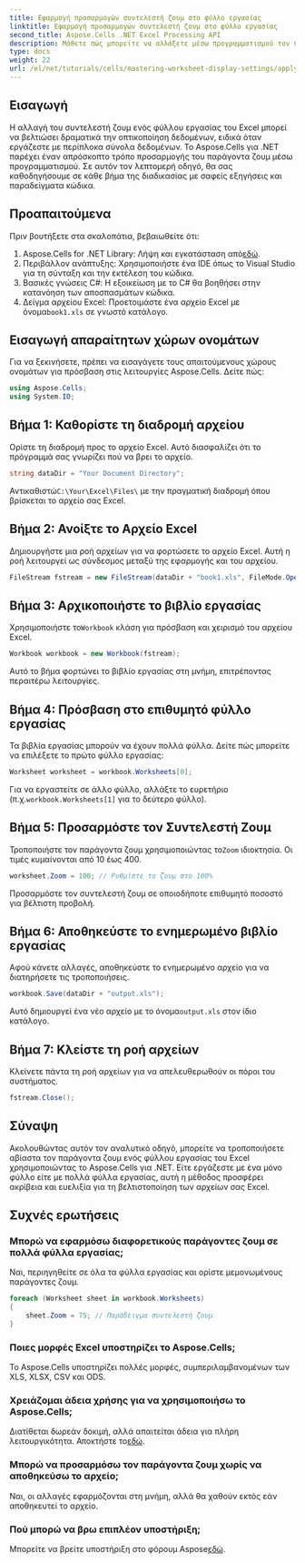 ```yaml
---
title: Εφαρμογή προσαρμογών συντελεστή ζουμ στο φύλλο εργασίας
linktitle: Εφαρμογή προσαρμογών συντελεστή ζουμ στο φύλλο εργασίας
second_title: Aspose.Cells .NET Excel Processing API
description: Μάθετε πώς μπορείτε να αλλάξετε μέσω προγραμματισμού τον παράγοντα ζουμ των φύλλων εργασίας του Excel με το Aspose.Cells για .NET. Ακολουθήστε τον βήμα προς βήμα οδηγό μας με λεπτομερή παραδείγματα κώδικα για να βελτιώσετε την οπτικοποίηση του αρχείου Excel.
type: docs
weight: 22
url: /el/net/tutorials/cells/mastering-worksheet-display-settings/apply-zoom-factor-adjustments/
---
```

## Εισαγωγή

Η αλλαγή του συντελεστή ζουμ ενός φύλλου εργασίας του Excel μπορεί να βελτιώσει δραματικά την οπτικοποίηση δεδομένων, ειδικά όταν εργάζεστε με περίπλοκα σύνολα δεδομένων. Το Aspose.Cells για .NET παρέχει έναν απρόσκοπτο τρόπο προσαρμογής του παράγοντα ζουμ μέσω προγραμματισμού. Σε αυτόν τον λεπτομερή οδηγό, θα σας καθοδηγήσουμε σε κάθε βήμα της διαδικασίας με σαφείς εξηγήσεις και παραδείγματα κώδικα.

## Προαπαιτούμενα  

Πριν βουτήξετε στα σκαλοπάτια, βεβαιωθείτε ότι:  

1.  Aspose.Cells for .NET Library: Λήψη και εγκατάσταση από[εδώ](https://releases.aspose.com/cells/net/).  
2. Περιβάλλον ανάπτυξης: Χρησιμοποιήστε ένα IDE όπως το Visual Studio για τη σύνταξη και την εκτέλεση του κώδικα.  
3. Βασικές γνώσεις C#: Η εξοικείωση με το C# θα βοηθήσει στην κατανόηση των αποσπασμάτων κώδικα.  
4.  Δείγμα αρχείου Excel: Προετοιμάστε ένα αρχείο Excel με όνομα`book1.xls` σε γνωστό κατάλογο.  

## Εισαγωγή απαραίτητων χώρων ονομάτων  

Για να ξεκινήσετε, πρέπει να εισαγάγετε τους απαιτούμενους χώρους ονομάτων για πρόσβαση στις λειτουργίες Aspose.Cells. Δείτε πώς:  

```csharp
using Aspose.Cells;
using System.IO;
```

## Βήμα 1: Καθορίστε τη διαδρομή αρχείου  

Ορίστε τη διαδρομή προς το αρχείο Excel. Αυτό διασφαλίζει ότι το πρόγραμμά σας γνωρίζει πού να βρει το αρχείο.  

```csharp
string dataDir = "Your Document Directory";
```

 Αντικαθιστώ`C:\Your\Excel\Files\` με την πραγματική διαδρομή όπου βρίσκεται το αρχείο σας Excel.  

## Βήμα 2: Ανοίξτε το Αρχείο Excel  

Δημιουργήστε μια ροή αρχείων για να φορτώσετε το αρχείο Excel. Αυτή η ροή λειτουργεί ως σύνδεσμος μεταξύ της εφαρμογής και του αρχείου.  

```csharp
FileStream fstream = new FileStream(dataDir + "book1.xls", FileMode.Open);
```

## Βήμα 3: Αρχικοποιήστε το βιβλίο εργασίας  

 Χρησιμοποιήστε το`Workbook` κλάση για πρόσβαση και χειρισμό του αρχείου Excel.  

```csharp
Workbook workbook = new Workbook(fstream);
```

Αυτό το βήμα φορτώνει το βιβλίο εργασίας στη μνήμη, επιτρέποντας περαιτέρω λειτουργίες.  

## Βήμα 4: Πρόσβαση στο επιθυμητό φύλλο εργασίας  

Τα βιβλία εργασίας μπορούν να έχουν πολλά φύλλα. Δείτε πώς μπορείτε να επιλέξετε το πρώτο φύλλο εργασίας:  

```csharp
Worksheet worksheet = workbook.Worksheets[0];
```

 Για να εργαστείτε σε άλλο φύλλο, αλλάξτε το ευρετήριο (π.χ.`workbook.Worksheets[1]` για το δεύτερο φύλλο).  

## Βήμα 5: Προσαρμόστε τον Συντελεστή Ζουμ  

 Τροποποιήστε τον παράγοντα ζουμ χρησιμοποιώντας το`Zoom` ιδιοκτησία. Οι τιμές κυμαίνονται από 10 έως 400.  

```csharp
worksheet.Zoom = 100; // Ρυθμίστε το ζουμ στο 100%
```

Προσαρμόστε τον συντελεστή ζουμ σε οποιοδήποτε επιθυμητό ποσοστό για βέλτιστη προβολή.  

## Βήμα 6: Αποθηκεύστε το ενημερωμένο βιβλίο εργασίας  

Αφού κάνετε αλλαγές, αποθηκεύστε το ενημερωμένο αρχείο για να διατηρήσετε τις τροποποιήσεις.  

```csharp
workbook.Save(dataDir + "output.xls");
```

 Αυτό δημιουργεί ένα νέο αρχείο με το όνομα`output.xls` στον ίδιο κατάλογο.  

## Βήμα 7: Κλείστε τη ροή αρχείων  

Κλείνετε πάντα τη ροή αρχείων για να απελευθερωθούν οι πόροι του συστήματος.  

```csharp
fstream.Close();
```

## Σύναψη  

Ακολουθώντας αυτόν τον αναλυτικό οδηγό, μπορείτε να τροποποιήσετε αβίαστα τον παράγοντα ζουμ ενός φύλλου εργασίας του Excel χρησιμοποιώντας το Aspose.Cells για .NET. Είτε εργάζεστε με ένα μόνο φύλλο είτε με πολλά φύλλα εργασίας, αυτή η μέθοδος προσφέρει ακρίβεια και ευελιξία για τη βελτιστοποίηση των αρχείων σας Excel.  


## Συχνές ερωτήσεις  

### Μπορώ να εφαρμόσω διαφορετικούς παράγοντες ζουμ σε πολλά φύλλα εργασίας;  
Ναι, περιηγηθείτε σε όλα τα φύλλα εργασίας και ορίστε μεμονωμένους παράγοντες ζουμ.  

```csharp
foreach (Worksheet sheet in workbook.Worksheets)
{
    sheet.Zoom = 75; // Παράδειγμα συντελεστή ζουμ
}
```

### Ποιες μορφές Excel υποστηρίζει το Aspose.Cells;  
Το Aspose.Cells υποστηρίζει πολλές μορφές, συμπεριλαμβανομένων των XLS, XLSX, CSV και ODS.  

### Χρειάζομαι άδεια χρήσης για να χρησιμοποιήσω το Aspose.Cells;  
 Διατίθεται δωρεάν δοκιμή, αλλά απαιτείται άδεια για πλήρη λειτουργικότητα. Αποκτήστε το[εδώ](https://purchase.aspose.com/buy).  

### Μπορώ να προσαρμόσω τον παράγοντα ζουμ χωρίς να αποθηκεύσω το αρχείο;  
Ναι, οι αλλαγές εφαρμόζονται στη μνήμη, αλλά θα χαθούν εκτός εάν αποθηκευτεί το αρχείο.  

### Πού μπορώ να βρω επιπλέον υποστήριξη;  
 Μπορείτε να βρείτε υποστήριξη στο φόρουμ Aspose[εδώ](https://forum.aspose.com/c/cells/9).

